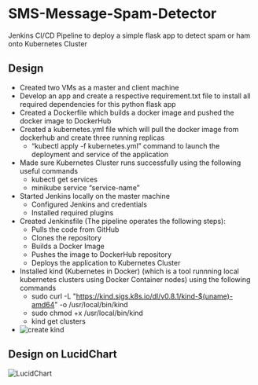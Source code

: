 # SMS-Message-Spam-Detector
Jenkins CI/CD Pipeline to deploy a simple flask app to detect spam or ham onto Kubernetes Cluster

## **Design**
   * Created two VMs as a master and client machine <br>
   * Develop an app and create a respective requirement.txt file to install all required dependencies for this python flask app <br>
   * Created a Dockerfile which builds a docker image and pushed the docker image to DockerHub <br>
   * Created a kubernetes.yml file which will pull the docker image from dockerhub and create three running replicas <br>
       * “kubectl apply -f kubernetes.yml” command to launch the deployment and service of the application 
   * Made sure Kubernetes Cluster runs successfully using the following useful commands 
       * kubectl get services 
       * minikube service “service-name” <br>
   * Started Jenkins locally on the master machine
       * Configured Jenkins and credentials
       * Installed required plugins
   * Created Jenkinsfile (The pipeline operates the following steps):
       * Pulls the code from GitHub
       * Clones the repository
       * Builds a Docker Image
       * Pushes the image to DockerHub repository
       * Deploys the application to Kubernetes Cluster
   * Installed kind (Kubernetes in Docker) (which is a tool runnning local kubernetes clusters using Docker Container nodes) using the following commands
       * sudo curl -L "https://kind.sigs.k8s.io/dl/v0.8.1/kind-$(uname)-amd64" -o /usr/local/bin/kind
       * sudo chmod +x /usr/local/bin/kind
       * kind get clusters
   * ![create kind](https://user-images.githubusercontent.com/56145174/156448152-344ebe2c-048d-49fa-8a7a-f7c172f36a57.png)


   ## **Design on LucidChart**
   ![LucidChart](https://user-images.githubusercontent.com/56145174/156444108-f9520ce8-970f-47e0-bbf5-f8c3057b3c75.png)

      


